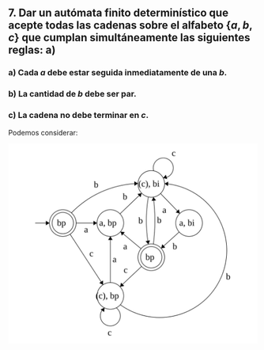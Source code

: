 ## 7. Dar un autómata finito determinístico que acepte todas las cadenas sobre el alfabeto $\{a, b, c\}$ que cumplan simultáneamente las siguientes reglas: a) 
### a) Cada $a$ debe estar seguida inmediatamente de una $b$.
### b) La cantidad de $b$ debe ser par.
### c) La cadena no debe terminar en $c$.

Podemos considerar:

<p align="center"><img src="./media/2.07.svg"></p>
